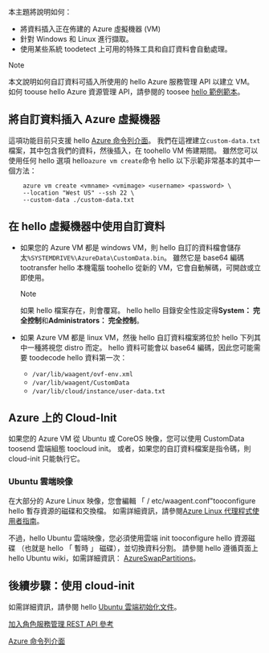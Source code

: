 


本主題將說明如何：

* 將資料插入正在佈建的 Azure 虛擬機器 (VM)
* 針對 Windows 和 Linux 進行擷取。
* 使用某些系統 toodetect 上可用的特殊工具和自訂資料會自動處理。

> [!NOTE]
> 本文說明如何自訂資料可插入所使用的 hello Azure 服務管理 API 以建立 VM。 如何 toouse hello Azure 資源管理 API，請參閱的 toosee [hello 範例範本](https://github.com/Azure/azure-quickstart-templates/tree/master/101-vm-customdata)。
> 
> 

## <a name="injecting-custom-data-into-your-azure-virtual-machine"></a>將自訂資料插入 Azure 虛擬機器
這項功能目前只支援 hello [Azure 命令列介面](https://github.com/Azure/azure-xplat-cli)。 我們在這裡建立`custom-data.txt`檔案，其中包含我們的資料，然後插入，在 toohello VM 佈建期間。 雖然您可以使用任何 hello 選項 hello`azure vm create`命令 hello 以下示範非常基本的其中一個方法：

```
    azure vm create <vmname> <vmimage> <username> <password> \  
    --location "West US" --ssh 22 \  
    --custom-data ./custom-data.txt  
```


## <a name="using-custom-data-in-hello-virtual-machine"></a>在 hello 虛擬機器中使用自訂資料
* 如果您的 Azure VM 都是 windows VM，則 hello 自訂的資料檔會儲存太`%SYSTEMDRIVE%\AzureData\CustomData.bin`。 雖然它是 base64 編碼 tootransfer hello 本機電腦 toohello 從新的 VM，它會自動解碼，可開啟或立即使用。
  
  > [!NOTE]
  > 如果 hello 檔案存在，則會覆寫。 hello hello 目錄安全性設定得**System： 完全控制**和**Administrators： 完全控制**。
  > 
  > 
* 如果 Azure VM 都是 linux VM，然後 hello 自訂資料檔案將位於 hello 下列其中一種將視您 distro 而定。 hello 資料可能會以 base64 編碼，因此您可能需要 toodecode hello 資料第一次：
  
  * `/var/lib/waagent/ovf-env.xml`
  * `/var/lib/waagent/CustomData`
  * `/var/lib/cloud/instance/user-data.txt` 

## <a name="cloud-init-on-azure"></a>Azure 上的 Cloud-Init
如果您的 Azure VM 從 Ubuntu 或 CoreOS 映像，您可以使用 CustomData toosend 雲端組態 toocloud init。 或者，如果您的自訂資料檔案是指令碼，則 cloud-init 只能執行它。

### <a name="ubuntu-cloud-images"></a>Ubuntu 雲端映像
在大部分的 Azure Linux 映像，您會編輯 「 / etc/waagent.conf"tooconfigure hello 暫存資源的磁碟和交換檔。 如需詳細資訊，請參閱[Azure Linux 代理程式使用者指南](../articles/virtual-machines/linux/agent-user-guide.md?toc=%2fazure%2fvirtual-machines%2flinux%2ftoc.json)。

不過，hello Ubuntu 雲端映像，您必須使用雲端 init tooconfigure hello 資源磁碟 （也就是 hello 「 暫時 」 磁碟），並切換資料分割。 請參閱 hello 遵循頁面上 hello Ubuntu wiki，如需詳細資訊： [AzureSwapPartitions](https://wiki.ubuntu.com/AzureSwapPartitions)。

<!--Every topic should have next steps and links toohello next logical set of content tookeep hello customer engaged-->
## <a name="next-steps-using-cloud-init"></a>後續步驟：使用 cloud-init
如需詳細資訊，請參閱 hello [Ubuntu 雲端初始化文件](https://help.ubuntu.com/community/CloudInit)。

<!--Link references-->
[加入角色服務管理 REST API 參考](http://msdn.microsoft.com/library/azure/jj157186.aspx)

[Azure 命令列介面](https://github.com/Azure/azure-xplat-cli)

